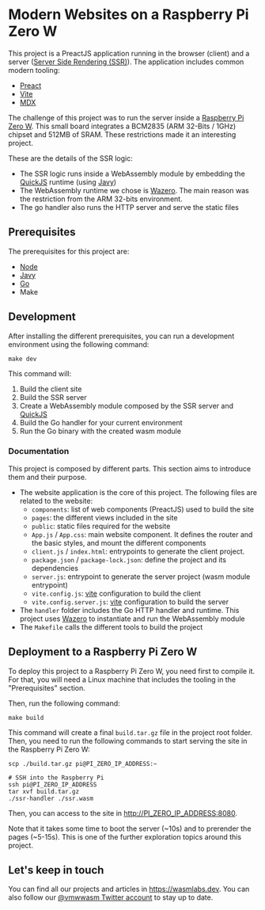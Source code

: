 # Modern Websites on a Raspberry Pi Zero W

This project is a PreactJS application running in the browser (client) and a server ([Server Side Rendering (SSR)](https://web.dev/rendering-on-the-web/)). The application includes common modern tooling:

* [Preact](https://preactjs.com/)
* [Vite](https://vitejs.dev/)
* [MDX](https://mdxjs.com/)

The challenge of this project was to run the server inside a [Raspberry Pi Zero W](https://www.raspberrypi.com/products/raspberry-pi-zero-w/). This small board integrates a BCM2835 (ARM 32-Bits / 1GHz) chipset and 512MB of SRAM. These restrictions made it an interesting project.

These are the details of the SSR logic:

* The SSR logic runs inside a WebAssembly module by embedding the [QuickJS](https://bellard.org/quickjs/) runtime (using [Javy](https://github.com/Shopify/javy))
* The WebAssembly runtime we chose is [Wazero](https://wazero.io/). The main reason was the restriction from the ARM 32-bits environment.
* The go handler also runs the HTTP server and serve the static files

## Prerequisites

The prerequisites for this project are:

* [Node](https://nodejs.org/en/)
* [Javy](https://github.com/Shopify/javy)
* [Go](https://go.dev/)
* Make

## Development

After installing the different prerequisites, you can run a development environment using the following command:

```
make dev
```

This command will:

1. Build the client site
1. Build the SSR server
1. Create a WebAssembly module composed by the SSR server and [QuickJS](https://bellard.org/quickjs/)
1. Build the Go handler for your current environment
1. Run the Go binary with the created wasm module

### Documentation

This project is composed by different parts. This section aims to introduce them and their purpose.

* The website application is the core of this project. The following files are related to the website:
  * `components`: list of web components (PreactJS) used to build the site
  * `pages`: the different views included in the site
  * `public`: static files required for the website
  * `App.js` / `App.css`: main website component. It defines the router and the basic styles, and mount the different components
  * `client.js` / `index.html`: entrypoints to generate the client project.
  * `package.json` / `package-lock.json`: define the project and its dependencies
  * `server.js`: entrypoint to generate the server project (wasm module entrypoint)
  * `vite.config.js`: [vite](https://vitejs.dev/) configuration to build the client
  * `vite.config.server.js`: [vite](https://vitejs.dev/) configuration to build the server
* The `handler` folder includes the Go HTTP handler and runtime. This project uses [Wazero](https://wazero.io/) to instantiate and run the WebAssembly module
* The `Makefile` calls the different tools to build the project

## Deployment to a Raspberry Pi Zero W

To deploy this project to a Raspberry Pi Zero W, you need first to compile it. For that, you will need a Linux machine that includes the tooling in the "Prerequisites" section.

Then, run the following command:

```
make build
```

This command will create a final `build.tar.gz` file in the project root folder. Then, you need to run the following commands to start serving the site in the Raspberry Pi Zero W:

```
scp ./build.tar.gz pi@PI_ZERO_IP_ADDRESS:~

# SSH into the Raspberry Pi
ssh pi@PI_ZERO_IP_ADDRESS
tar xvf build.tar.gz
./ssr-handler ./ssr.wasm
```

Then, you can access to the site in <http://PI_ZERO_IP_ADDRESS:8080>.

Note that it takes some time to boot the server (~10s) and to prerender the pages (~5-15s). This is one of the further exploration topics around this project.

## Let's keep in touch

You can find all our projects and articles in <https://wasmlabs.dev>. You can also follow our [@vmwwasm Twitter account](https://twitter.com/vmwwasm) to stay up to date.

